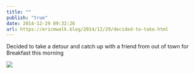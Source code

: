 ```yaml
---
title: ""
publish: "true"
date: 2014-12-29 09:32:26
url: https://ericmwalk.blog/2014/12/29/decided-to-take.html
---
```


Decided to take a detour and catch up with a friend from out of town for Breakfast this morning

![](https://ericmwalk.blog/uploads/2022/bb18d1b764.jpg)